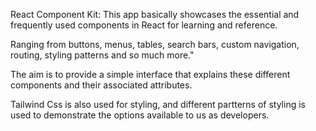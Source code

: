 React Component Kit: This app basically showcases the essential and frequently used components in React for learning and reference.

Ranging from buttons, menus, tables, search bars, custom navigation, routing, styling patterns and so much more."

The aim is to provide a simple interface that explains these different components and their associated attributes.

Tailwind Css is also used for styling, and different partterns of styling is used to demonstrate the options available to us as developers.
